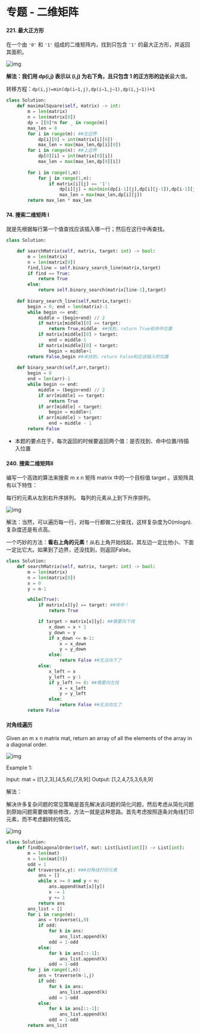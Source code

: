 # 专题 - 二维矩阵

#### 221. 最大正方形

在一个由 `'0'` 和 `'1'` 组成的二维矩阵内，找到只包含 `'1'` 的最大正方形，并返回其面积。

![img](https://assets.leetcode.com/uploads/2020/11/26/max1grid.jpg)

**解法：**我们用 dp(i,j) 表示以 (i,j) 为右下角，且只包含 1 的正方形的**边长**最大值。

转移方程：`dp(i,j)=min(dp(i−1,j),dp(i−1,j−1),dp(i,j−1))+1`

```python
class Solution:
    def maximalSquare(self, matrix) -> int:
        m = len(matrix)
        n = len(matrix[0])
        dp = [[0]*n for _ in range(m)]
        max_len = 0
        for i in range(m): ##左边界
            dp[i][0] = int(matrix[i][0])
            max_len = max(max_len,dp[i][0])
        for i in range(n): ##上边界
            dp[0][i] = int(matrix[0][i])
            max_len = max(max_len,dp[0][i])
            
        for i in range(1,m):
            for j in range(1,n):
                if matrix[i][j] == '1':
                    dp[i][j] = min(min(dp[i-1][j],dp[i][j-1]),dp[i-1][j-1]) + 1
                    max_len = max(max_len,dp[i][j])
        return max_len * max_len
```



#### 74. 搜索二维矩阵 I

就是先根据每行第一个值查找应该插入哪一行；然后在这行中再查找。

```python
class Solution:

    def searchMatrix(self, matrix, target: int) -> bool:
        m = len(matrix)
        n = len(matrix[0])
        find,line = self.binary_search_line(matrix,target)
        if find == True:
            return True
        else:
            return self.binary_search(matrix[line-1],target)
        
    def binary_search_line(self,matrix,target):
        begin = 0; end = len(matrix)-1
        while begin <= end:
            middle = (begin+end) // 2
            if matrix[middle][0] == target:
                return True,middle  ##找到，return True和命中位置
            if matrix[middle][0] > target:
                end = middle-1
            if matrix[middle][0] < target:
                begin = middle+1
        return False,begin ##未找到，return False和应该插入的位置
    
    def binary_search(self,arr,target):
        begin = 0
        end = len(arr)-1
        while begin <= end:
            middle = (begin+end) // 2
            if arr[middle] == target:
                return True
            if arr[middle] < target:
                begin = middle+1
            if arr[middle] > target:
                end = middle - 1
        return False
```

- 本题的要点在于，每次返回的时候要返回两个值：是否找到、命中位置/待插入位置

#### 240. 搜索二维矩阵II

编写一个高效的算法来搜索 m x n 矩阵 matrix 中的一个目标值 target 。该矩阵具有以下特性：

每行的元素从左到右升序排列。
每列的元素从上到下升序排列。

![img](https://assets.leetcode-cn.com/aliyun-lc-upload/uploads/2020/11/25/searchgrid2.jpg)

解法：当然，可以遍历每一行，对每一行都做二分查找，这样复杂度为O(mlogn). 复杂度还是有点高。

一个巧妙的方法：**看右上角的元素**！从右上角开始找起，其左边一定比他小、下面一定比它大。如果到了边界，还没找到，则返回False。

```python
class Solution:
    def searchMatrix(self, matrix, target: int) -> bool:
        m = len(matrix)
        n = len(matrix[0])
        x = 0
        y = n-1

        while(True):
            if matrix[x][y] == target: ##命中！
                return True

            if target > matrix[x][y]: ##需要向下找
                x_down = x + 1
                y_down = y
                if x_down <= m-1:
                    x = x_down
                    y = y_down
                else:
                    return False ##无法向下了
            else:
                x_left = x
                y_left = y-1
                if y_left >= 0: ##需要向左找
                    x = x_left
                    y = y_left
                else:
                    return False ##无法向左了
        return False
```



#### 对角线遍历

Given an m x n matrix mat, return an array of all the elements of the array in a diagonal order.

 ![img](https://assets.leetcode.com/uploads/2021/04/10/diag1-grid.jpg)

Example 1:


Input: mat = [[1,2,3],[4,5,6],[7,8,9]]
Output: [1,2,4,7,5,3,6,8,9]

解法：

解决许多复杂问题的常见策略是首先解决该问题的简化问题，然后考虑从简化问题到原始问题需要做哪些修改，方法一就是这种思路。首先考虑按照逐条对角线打印元素，而不考虑翻转的情况。

![img](https://pic.leetcode-cn.com/Figures/498/img1.png)

```python
class Solution:
    def findDiagonalOrder(self, mat: List[List[int]]) -> List[int]:
        m = len(mat)
        n = len(mat[0])
        odd = 1
        def traverse(x,y): ###对角线打印元素
            ans = []
            while x >= 0 and y < n:
                ans.append(mat[x][y])
                x -= 1
                y += 1
            return ans
        ans_list = []
        for i in range(m):
            ans = traverse(i,0)
            if odd:
                for k in ans:
                    ans_list.append(k)
                odd = 1-odd
            else:
                for k in ans[::-1]:
                    ans_list.append(k)
                odd = 1-odd
        for j in range(1,n):
            ans = traverse(m-1,j)
            if odd:
                for k in ans:
                    ans_list.append(k)
                odd = 1-odd
            else:
                for k in ans[::-1]:
                    ans_list.append(k)
                odd = 1-odd
        return ans_list
```

